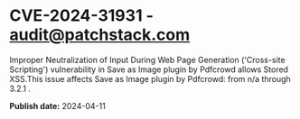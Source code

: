 # CVE-2024-31931 - audit@patchstack.com

Improper Neutralization of Input During Web Page Generation ('Cross-site Scripting') vulnerability in Save as Image plugin by Pdfcrowd allows Stored XSS.This issue affects Save as Image plugin by Pdfcrowd: from n/a through 3.2.1 .



**Publish date:** 2024-04-11
